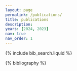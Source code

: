 ```yaml
---
layout: page
permalink: /publications/
title: publications
description: 
years: [2024, 2023]
nav: true
nav_order: 1
---
```


<!-- _pages/publications.md -->

<!-- Bibsearch Feature -->

{% include bib_search.liquid %}

<div class="publications">

{% bibliography %}

</div>
